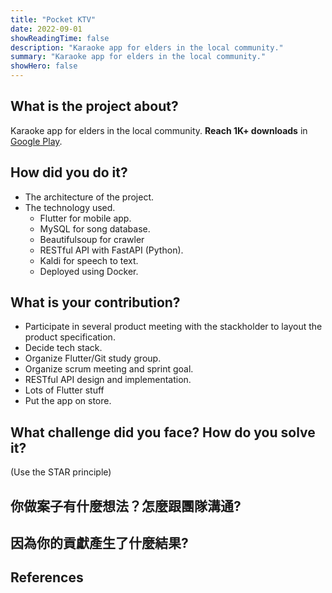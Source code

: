 ```yaml
---
title: "Pocket KTV"
date: 2022-09-01
showReadingTime: false
description: "Karaoke app for elders in the local community."
summary: "Karaoke app for elders in the local community."
showHero: false
---
```


## What is the project about?
Karaoke app for elders in the local community. **Reach 1K+ downloads** in [Google Play](https://play.google.com/store/apps/details?id=com.mi2s.pocket_ktv&hl=en).


## How did you do it?

- The architecture of the project.
- The technology used.
  - Flutter for mobile app.
  - MySQL for song database.
  - Beautifulsoup for crawler
  - RESTful API with FastAPI (Python).
  - Kaldi for speech to text.
  - Deployed using Docker.

## What is your contribution?
- Participate in several product meeting with the stackholder to 
layout the product specification.
- Decide tech stack.
- Organize Flutter/Git study group.
- Organize scrum meeting and sprint goal.
- RESTful API design and implementation.
- Lots of Flutter stuff
- Put the app on store.

## What challenge did you face? How do you solve it?

(Use the STAR principle)

## 你做案子有什麼想法？怎麼跟團隊溝通?

## 因為你的貢獻產生了什麼結果?

## References